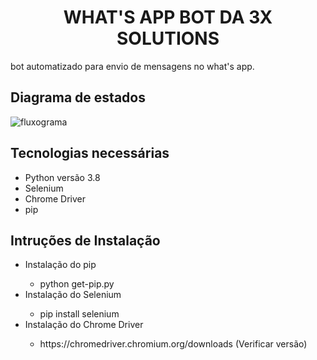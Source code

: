 
<center><h1> WHAT'S APP BOT DA 3X SOLUTIONS</h1></center>
<p>
bot automatizado para envio de mensagens no what's app.
</p>

<h2>Diagrama de estados</h2>
<img src = "https://cdn.discordapp.com/attachments/644211873906032673/735574350614364230/unknown.png" alt="fluxograma">

<h2>Tecnologias necessárias</h2>
<ul>
  <li> Python versão 3.8</li>
  <li> Selenium </li>
  <li> Chrome Driver </li>
  <li> pip </li>
</ul>

<h2>Intruções de Instalação</h2>
<ul>
  <li>Instalação do pip </li>
  <ul>
    <li>python get-pip.py</li>
  </ul>
  
  <li>Instalação do Selenium</li>
  <ul>
    <li>pip install selenium</li>
  </ul>
  
  <li> Instalação do Chrome Driver </li>
  <ul>
    <li> https://chromedriver.chromium.org/downloads (Verificar versão)</li>
  </ul>
  
</ul>
